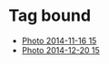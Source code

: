 <!--
title: Tag bound
date: 2020-06-28T14:49:39.269Z
tags:
-->
# Tag bound

 * [Photo 2014-11-16 15](102786671272.md)
 * [Photo 2014-12-20 15](105691058822.md)